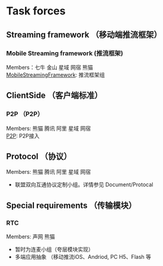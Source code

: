 # Task forces

## Streaming framework （移动端推流框架）
### Mobile Streaming framework (推流框架)
Members：七牛 金山 星域 网宿 熊猫  
[MobileStreamingFramework](MobileStreamingFramework): 推流框架组

## ClientSide （客户端标准）
### P2P （P2P）
Members: 熊猫 腾讯 阿里 星域 网宿  
[P2P](P2P): P2P接入

## Protocol （协议）
Members: 熊猫 腾讯 阿里 星域 网宿   
- 联盟双向互通协议定制小组。详情参见 Document/Protocal

## Special requirements （传输模块）
### RTC
Members: 声网 熊猫  
- 暂时为连麦小组（夸层模块实现）
- 多端应用抽象 （移动推流iOS、Andriod, PC H5、Flash 等